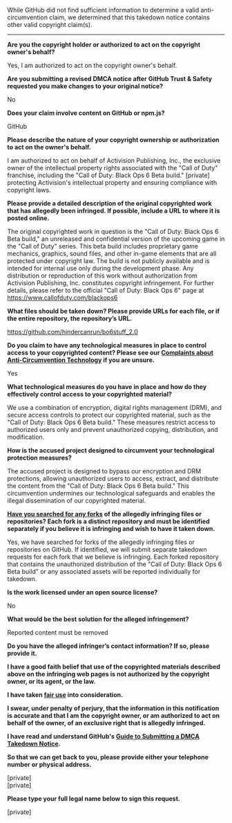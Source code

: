 While GitHub did not find sufficient information to determine a valid anti-circumvention claim, we determined that this takedown notice contains other valid copyright claim(s).

---

**Are you the copyright holder or authorized to act on the copyright owner's behalf?**

Yes, I am authorized to act on the copyright owner's behalf.

**Are you submitting a revised DMCA notice after GitHub Trust & Safety requested you make changes to your original notice?**

No

**Does your claim involve content on GitHub or npm.js?**

GitHub

**Please describe the nature of your copyright ownership or authorization to act on the owner's behalf.**

I am authorized to act on behalf of Activision Publishing, Inc., the exclusive owner of the intellectual property rights associated with the "Call of Duty" franchise, including the "Call of Duty: Black Ops 6 Beta build." [private] protecting Activision's intellectual property and ensuring compliance with copyright laws.

**Please provide a detailed description of the original copyrighted work that has allegedly been infringed. If possible, include a URL to where it is posted online.**

The original copyrighted work in question is the "Call of Duty: Black Ops 6 Beta build," an unreleased and confidential version of the upcoming game in the "Call of Duty" series. This beta build includes proprietary game mechanics, graphics, sound files, and other in-game elements that are all protected under copyright law. The build is not publicly available and is intended for internal use only during the development phase. Any distribution or reproduction of this work without authorization from Activision Publishing, Inc. constitutes copyright infringement.
For further details, please refer to the official "Call of Duty: Black Ops 6" page at https://www.callofduty.com/blackops6

**What files should be taken down? Please provide URLs for each file, or if the entire repository, the repository’s URL.**

https://github.com/hindercanrun/bo6stuff_2.0

**Do you claim to have any technological measures in place to control access to your copyrighted content? Please see our <a href="https://docs.github.com/articles/guide-to-submitting-a-dmca-takedown-notice#complaints-about-anti-circumvention-technology">Complaints about Anti-Circumvention Technology</a> if you are unsure.**

Yes

**What technological measures do you have in place and how do they effectively control access to your copyrighted material?**

We use a combination of encryption, digital rights management (DRM), and secure access controls to protect our copyrighted material, such as the "Call of Duty: Black Ops 6 Beta build." These measures restrict access to authorized users only and prevent unauthorized copying, distribution, and modification.

**How is the accused project designed to circumvent your technological protection measures?**

The accused project is designed to bypass our encryption and DRM protections, allowing unauthorized users to access, extract, and distribute the content from the "Call of Duty: Black Ops 6 Beta build." This circumvention undermines our technological safeguards and enables the illegal dissemination of our copyrighted material.

**<a href="https://docs.github.com/articles/dmca-takedown-policy#b-what-about-forks-or-whats-a-fork">Have you searched for any forks</a> of the allegedly infringing files or repositories? Each fork is a distinct repository and must be identified separately if you believe it is infringing and wish to have it taken down.**

Yes, we have searched for forks of the allegedly infringing files or repositories on GitHub. If identified, we will submit separate takedown requests for each fork that we believe is infringing. Each forked repository that contains the unauthorized distribution of the "Call of Duty: Black Ops 6 Beta build" or any associated assets will be reported individually for takedown.

**Is the work licensed under an open source license?**

No

**What would be the best solution for the alleged infringement?**

Reported content must be removed

**Do you have the alleged infringer’s contact information? If so, please provide it.**

**I have a good faith belief that use of the copyrighted materials described above on the infringing web pages is not authorized by the copyright owner, or its agent, or the law.**

**I have taken <a href="https://www.lumendatabase.org/topics/22">fair use</a> into consideration.**

**I swear, under penalty of perjury, that the information in this notification is accurate and that I am the copyright owner, or am authorized to act on behalf of the owner, of an exclusive right that is allegedly infringed.**

**I have read and understand GitHub's <a href="https://docs.github.com/articles/guide-to-submitting-a-dmca-takedown-notice/">Guide to Submitting a DMCA Takedown Notice</a>.**

**So that we can get back to you, please provide either your telephone number or physical address.**

[private]  
[private]  

**Please type your full legal name below to sign this request.**

[private]  
